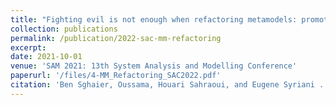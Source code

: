 ```yaml
---
title: "Fighting evil is not enough when refactoring metamodels: promoting the good also matters."
collection: publications
permalink: /publication/2022-sac-mm-refactoring
excerpt:
date: 2021-10-01
venue: 'SAM 2021: 13th System Analysis and Modelling Conference'
paperurl: '/files/4-MM_Refactoring_SAC2022.pdf'
citation: 'Ben Sghaier, Oussama, Houari Sahraoui, and Eugene Syriani . "Fighting evil is not enough when refactoring metamodels: promoting the good also matters." In The 37th ACM/SIGAPP Symposium On Applied Computing, 2022.'
---
```

<!-- This paper is about the number 2. The number 3 is left for future work. -->

<!-- [Download paper here](http://academicpages.github.io/files/paper2.pdf) -->

<!-- Recommended citation: Your Name, You. (2010). "Paper Title Number 2." <i>Journal 1</i>. 1(2). -->